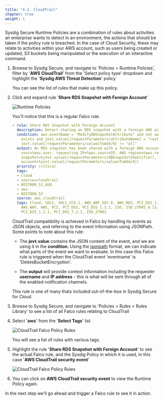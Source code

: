 ```yaml
---
title: "4.1. CloudTrail"
chapter: true
weight: 1
---
```


Sysdig Secure Runtime Policies are a combination of rules about activities an enterprise wants to detect in an environment, the actions that should be taken if the policy rule is breached. In the case of Cloud Security, these may relate to activities within your AWS account, such as users being created or updated, S3 buckets being manipulated or the execution of an interactive command.

1. Browse to Sysdig Secure, and navigate to 'Policies > Runtime Policies', filter by '**AWS CloudTrail**' from the 'Select policy type' dropdown and highlight the '**Sysdig AWS Threat Detection**' policy

    <!-- ![Runtime Policies](/images/runtime_policies_01.png) -->

    You can see the list of rules that make up this policy.

2. Click and expand rule '**Share RDS Snapshot with Foreign Account**'

    ![Runtime Policies](/images/runtime_policies_03.png)

    You'll notice that this is a regular Falco rule.  

    ```YAML
    - rule: Share RDS Snapshot with Foreign Account
      description: Detect sharing an RDS snapshot with a foreign AWS account.
      condition: aws.eventName = "ModifyDBSnapshotAttribute" and not aws.errorCode 
        exists and jevt.value[/requestParameters/attributeName] = "restore" and 
        jevt.value[/requestParameters/valuesToAdd/0] != "all"
      output: An RDS snapshot has been shared with a foreign AWS account (requesting 
        user=%aws.user, requesting IP=%aws.sourceIP, AWS region=%aws.region, RDS 
        snapshot=%jevt.value[/requestParameters/dBSnapshotIdentifier], foreign 
        account=%jevt.value[/requestParameters/valuesToAdd/0])
      priority: critical
      tags:
      - cloud
      - source=cloudtrail
      - NIST800_53_AU8
      - aws
      - NIST800_53
      source: aws_cloudtrail
      tags: Cloud, SOC2, SOC2_CC8.1, AWS_WAF_SEC-8, AWS_RDS, PCI_DSS_1.3.4, PCI_DSS_1.3.6, 
        AWS_WAF, AWS, PCI, PCI_DSS, PCI_DSS_1.3.1, ISO, ISO_27001_A.13.1.1, 
        PCI_DSS_1.2.1, PCI_DSS_7.2.1, ISO_27001
    ```

    CloudTrail compatibility is achieved in Falco by handling its events as JSON objects, and referring to the event information using JSONPath. Some points to note about this rule:

     - The **jevt.value** contains the JSON content of the event, and we are using it in the **condition**. Using the [jsonpath](https://jsonpath.com/) format, we can indicate what parts of the event we want to evaluate.  In this case this Falco rule is triggered when the CloudTrail event 'eventname' is 'DeleteBucketEncryption'.

     - The **output** will provide context information including the requester **username** and **IP address** - this is what will be sent through all of the enabled notification channels.

    This rule is one of many thats included out-of-the-box in Sysdig Secure for Cloud.

3. Browse to Sysdig Secure, and navigate to 'Policies > Rules > Rules Library' to see a list of all Falco rules relating to CloudTrail

4. Select '**aws**' from the '**Select Tags**' list

    ![CloudTrail Falco Policy Rules](/images/falco_rules_01.png)

    You will see a list of rules with various tags.

5. Highlight the rule '**Share RDS Snapshot with Foreign Account**' to see the actual Falco rule, and the Sysdig Policy in which it is used, in this case '**AWS CloudTrail security event**'

    ![CloudTrail Falco Policy Rules](/images/falco_rules_02.png)

6. You can click on **AWS CloudTrail security event** to view the Runtime Policy again.

In the next step we'll go ahead and trigger a Falco rule to see it in action.
